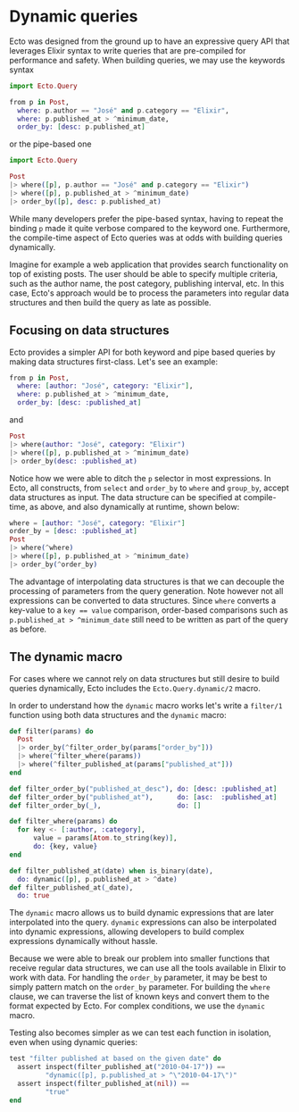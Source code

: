 # Dynamic queries

Ecto was designed from the ground up to have an expressive query API that leverages Elixir syntax to write queries that are pre-compiled for performance and safety. When building queries, we may use the keywords syntax

```elixir
import Ecto.Query

from p in Post,
  where: p.author == "José" and p.category == "Elixir",
  where: p.published_at > ^minimum_date,
  order_by: [desc: p.published_at]
```

or the pipe-based one

```elixir
import Ecto.Query

Post
|> where([p], p.author == "José" and p.category == "Elixir")
|> where([p], p.published_at > ^minimum_date)
|> order_by([p], desc: p.published_at)
```

While many developers prefer the pipe-based syntax, having to repeat the binding `p` made it quite verbose compared to the keyword one. Furthermore, the compile-time aspect of Ecto queries was at odds with building queries dynamically.

Imagine for example a web application that provides search functionality on top of existing posts. The user should be able to specify multiple criteria, such as the author name, the post category, publishing interval, etc. In this case, Ecto's approach would be to process the parameters into regular data structures and then build the query as late as possible.

## Focusing on data structures

Ecto provides a simpler API for both keyword and pipe based queries by making data structures first-class. Let's see an example:

```elixir
from p in Post,
  where: [author: "José", category: "Elixir"],
  where: p.published_at > ^minimum_date,
  order_by: [desc: :published_at]
```

and

```elixir
Post
|> where(author: "José", category: "Elixir")
|> where([p], p.published_at > ^minimum_date)
|> order_by(desc: :published_at)
```

Notice how we were able to ditch the `p` selector in most expressions. In Ecto, all constructs, from `select` and `order_by` to `where` and `group_by`, accept data structures as input. The data structure can be specified at compile-time, as above, and also dynamically at runtime, shown below:

```elixir
where = [author: "José", category: "Elixir"]
order_by = [desc: :published_at]
Post
|> where(^where)
|> where([p], p.published_at > ^minimum_date)
|> order_by(^order_by)
```

The advantage of interpolating data structures is that we can decouple the processing of parameters from the query generation. Note however not all expressions can be converted to data structures. Since `where` converts a key-value to a `key == value` comparison, order-based comparisons such as `p.published_at > ^minimum_date` still need to be written as part of the query as before.

## The dynamic macro

For cases where we cannot rely on data structures but still desire to build queries dynamically, Ecto includes the `Ecto.Query.dynamic/2` macro.

In order to understand how the `dynamic` macro works let's write a `filter/1` function using both data structures and the `dynamic` macro:

```elixir
def filter(params) do
  Post
  |> order_by(^filter_order_by(params["order_by"]))
  |> where(^filter_where(params))
  |> where(^filter_published_at(params["published_at"]))
end

def filter_order_by("published_at_desc"), do: [desc: :published_at]
def filter_order_by("published_at"),      do: [asc:  :published_at]
def filter_order_by(_),                   do: []

def filter_where(params) do
  for key <- [:author, :category],
      value = params[Atom.to_string(key)],
      do: {key, value}
end

def filter_published_at(date) when is_binary(date),
  do: dynamic([p], p.published_at > ^date)
def filter_published_at(_date),
  do: true
```

The `dynamic` macro allows us to build dynamic expressions that are later interpolated into the query. `dynamic` expressions can also be interpolated into dynamic expressions, allowing developers to build complex expressions dynamically without hassle.

Because we were able to break our problem into smaller functions that receive regular data structures, we can use all the tools available in Elixir to work with data. For handling the `order_by` parameter, it may be best to simply pattern match on the `order_by` parameter. For building the `where` clause, we can traverse the list of known keys and convert them to the format expected by Ecto. For complex conditions, we use the `dynamic` macro.

Testing also becomes simpler as we can test each function in isolation, even when using dynamic queries:

```elixir
test "filter published at based on the given date" do
  assert inspect(filter_published_at("2010-04-17")) ==
         "dynamic([p], p.published_at > ^\"2010-04-17\")"
  assert inspect(filter_published_at(nil)) ==
         "true"
end
```
